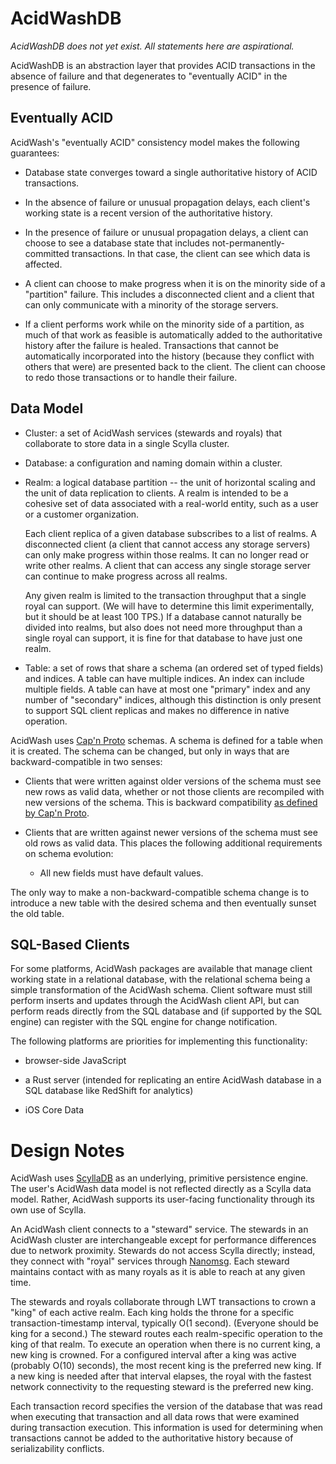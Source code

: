 # AcidWashDB

_*AcidWashDB does not yet exist. All statements here are aspirational.*_

AcidWashDB is an abstraction layer that provides ACID transactions
in the absence of failure and that degenerates to "eventually ACID" in the
presence of failure.

## Eventually ACID

AcidWash's "eventually ACID" consistency model makes the following guarantees:

* Database state converges toward a single authoritative history of ACID
  transactions.

* In the absence of failure or unusual propagation delays, each client's
  working state is a recent version of the authoritative history.

* In the presence of failure or unusual propagation delays, a client can choose
  to see a database state that includes not-permanently-committed transactions.
  In that case, the client can see which data is affected.

* A client can choose to make progress when it is on the minority side of a
  "partition" failure. This includes a disconnected client and a client that
  can only communicate with a minority of the storage servers.

* If a client performs work while on the minority side of a partition, as much of
  that work as feasible is automatically added to the authoritative history
  after the failure is healed. Transactions that cannot be automatically
  incorporated into the history (because they conflict with others that were)
  are presented back to the client. The client can choose to redo those
  transactions or to handle their failure.

## Data Model

* Cluster: a set of AcidWash services (stewards and royals) that collaborate
  to store data in a single Scylla cluster.

* Database: a configuration and naming domain within a cluster.

* Realm: a logical database partition -- the unit of horizontal scaling and the
  unit of data replication to clients. A realm is intended to be a cohesive set
  of data associated with a real-world entity, such as a user or a customer
  organization.

  Each client replica of a given database subscribes to a list of realms. A
  disconnected client (a client that cannot access any storage servers) can only
  make progress within those realms. It can no longer read or write other
  realms. A client that can access any single storage server can continue to
  make progress across all realms.

  Any given realm is limited to the transaction throughput that a single royal
  can support. (We will have to determine this limit experimentally, but it
  should be at least 100 TPS.) If a database cannot naturally be divided into
  realms, but also does not need more throughput than a single royal can
  support, it is fine for that database to have just one realm.

* Table: a set of rows that share a schema (an ordered set of typed fields)
  and indices. A table can have multiple indices. An index can include multiple
  fields. A table can have at most one "primary" index and any number of
  "secondary" indices, although this distinction is only present to support SQL
  client replicas and makes no difference in native operation.

AcidWash uses [Cap'n Proto](https://capnproto.org/) schemas. A schema is
defined for a table when it is created. The schema can be changed, but only
in ways that are backward-compatible in two senses:

* Clients that were written against older versions of the schema must
  see new rows as valid data, whether or not those clients are recompiled
  with new versions of the schema. This is backward compatibility
  [as defined by Cap'n Proto](https://capnproto.org/language.html#evolving-your-protocol).

* Clients that are written against newer versions of the schema must see
  old rows as valid data. This places the following additional requirements
  on schema evolution:

  * All new fields must have default values.

The only way to make a non-backward-compatible schema change is to introduce
a new table with the desired schema and then eventually sunset the old table.

## SQL-Based Clients

For some platforms, AcidWash packages are available that manage client working
state in a relational database, with the relational schema being a simple
transformation of the AcidWash schema. Client software must still perform
inserts and updates through the AcidWash client API, but can perform reads
directly from the SQL database and (if supported by the SQL engine) can
register with the SQL engine for change notification.

The following platforms are priorities for implementing this functionality:

* browser-side JavaScript

* a Rust server (intended for replicating an entire AcidWash database in a SQL
  database like RedShift for analytics)

* iOS Core Data

# Design Notes

AcidWash uses [ScyllaDB](http://www.scylladb.com/) as an underlying, primitive
persistence engine. The user's AcidWash data model is not reflected directly as
a Scylla data model. Rather, AcidWash supports its user-facing functionality
through its own use of Scylla.

An AcidWash client connects to a "steward" service. The stewards in an AcidWash
cluster are interchangeable except for performance differences due to network
proximity. Stewards do not access Scylla directly; instead, they connect with
"royal" services through [Nanomsg](http://nanomsg.org/). Each steward maintains
contact with as many royals as it is able to reach at any given time.

The stewards and royals collaborate through LWT transactions to crown a "king"
of each active realm. Each king holds the throne for a specific
transaction-timestamp interval, typically O(1 second). (Everyone should be king
for a second.) The steward routes each realm-specific operation to the king of
that realm. To execute an operation when there is no current king,  a new king
is crowned. For a configured interval after a king was active (probably O(10)
seconds), the most recent king is the preferred new king. If a new king is
needed after that interval elapses, the royal with the fastest network
connectivity to the requesting steward is the preferred new king.

Each transaction record specifies the version of the database that was read when executing that transaction and all data rows that were examined during transaction execution. This information is used for determining when transactions cannot be added to the authoritative history because of serializability conflicts.
